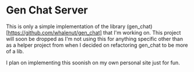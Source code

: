 # Gen Chat Server

This is only a simple implementation of the library (gen_chat)[https://github.com/whalenut/gen_chat] that I'm working on.
This project will soon be dropped as I'm not using this for anything specific other than as a helper project from when 
I decided on refactoring gen_chat to be more of a lib.

I plan on implementing this soonish on my own personal site just for fun.
